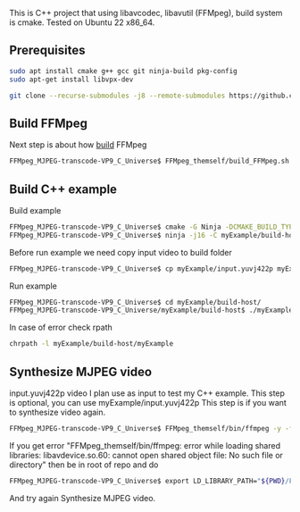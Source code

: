 This is C++ project that using libavcodec, libavutil (FFMpeg), build system is cmake. Tested on Ubuntu 22 x86_64.

## Prerequisites
```bash
sudo apt install cmake g++ gcc git ninja-build pkg-config
sudo apt-get install libvpx-dev
```
```bash
git clone --recurse-submodules -j8 --remote-submodules https://github.com/AndreiCherniaev/FFMpeg_MJPEG-transcode-VP9_C_Universe.git && cd FFMpeg_MJPEG-transcode-VP9_C_Universe
```
## Build FFMpeg
Next step is about how [build](https://trac.ffmpeg.org/wiki/CompilationGuide/Ubuntu#FFmpeg) FFMpeg
```bash
FFMpeg_MJPEG-transcode-VP9_C_Universe$ FFMpeg_themself/build_FFMpeg.sh
```
## Build C++ example
Build example
```bash
FFMpeg_MJPEG-transcode-VP9_C_Universe$ cmake -G Ninja -DCMAKE_BUILD_TYPE:STRING=Debug -S myExample/src/ -B myExample/build-host/ --fresh
FFMpeg_MJPEG-transcode-VP9_C_Universe$ ninja -j16 -C myExample/build-host/
```
Before run example we need copy input video to build folder
```bash
FFMpeg_MJPEG-transcode-VP9_C_Universe$ cp myExample/input.yuvj422p myExample/build-host
```
Run example
```bash
FFMpeg_MJPEG-transcode-VP9_C_Universe$ cd myExample/build-host/
FFMpeg_MJPEG-transcode-VP9_C_Universe/myExample/build-host$ ./myExample
```

In case of error check rpath
```bash
chrpath -l myExample/build-host/myExample
```

## Synthesize MJPEG video
input.yuvj422p video I plan use as input to test my C++ example. This step is optional, you can use myExample/input.yuvj422p This step is if you want to synthesize video again.
```bash
FFMpeg_MJPEG-transcode-VP9_C_Universe$ FFMpeg_themself/bin/ffmpeg -y -f lavfi -i testsrc=size=1280x720:rate=1:duration=10 -vcodec mjpeg -pix_fmt yuvj422p -f mjpeg myExample/input.yuvj422p
```
If you get error
"FFMpeg_themself/bin/ffmpeg: error while loading shared libraries: libavdevice.so.60: cannot open shared object file: No such file or directory" then be in root of repo and do
```bash
FFMpeg_MJPEG-transcode-VP9_C_Universe$ export LD_LIBRARY_PATH="${PWD}/FFMpeg_themself/lib/"
```
And try again Synthesize MJPEG video.
